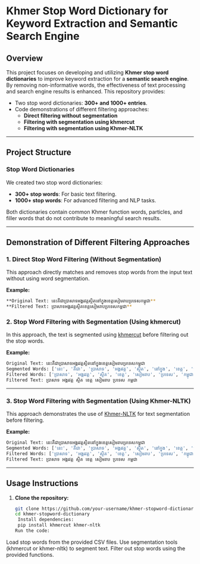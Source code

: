 # Khmer Stop Word Dictionary for Keyword Extraction and Semantic Search Engine

## Overview
This project focuses on developing and utilizing **Khmer stop word dictionaries** to improve keyword extraction for a **semantic search engine**. By removing non-informative words, the effectiveness of text processing and search engine results is enhanced. This repository provides:

- Two stop word dictionaries: **300+ and 1000+ entries**.
- Code demonstrations of different filtering approaches:
  - **Direct filtering without segmentation**
  - **Filtering with segmentation using khmercut**
  - **Filtering with segmentation using Khmer-NLTK**

---

## Project Structure

### Stop Word Dictionaries
We created two stop word dictionaries:
- **300+ stop words**: For basic text filtering.
- **1000+ stop words**: For advanced filtering and NLP tasks.

Both dictionaries contain common Khmer function words, particles, and filler words that do not contribute to meaningful search results.

---

## Demonstration of Different Filtering Approaches

### 1. Direct Stop Word Filtering (Without Segmentation)
This approach directly matches and removes stop words from the input text without using word segmentation.

**Example:**
```bash
**Original Text: នេះគឺជាប្រាសាទអង្គរវត្តស្ថិតនៅក្នុងខេត្តសៀមរាបប្រទេសកម្ពុជា**
**Filtered Text: ប្រាសាទអង្គរវត្តស្ថិតខេត្តសៀមរាបប្រទេសកម្ពុជា**
```

### 2. Stop Word Filtering with Segmentation (Using khmercut)
In this approach, the text is segmented using [khmercut](https://github.com/seanghay/khmercut-rs) before filtering out the stop words.

**Example:**
```bash
Original Text: នេះគឺជាប្រាសាទអង្គរវត្តស្ថិតនៅក្នុងខេត្តសៀមរាបប្រទេសកម្ពុជា
Segmented Words: ['នេះ', 'គឺជា', 'ប្រាសាទ', 'អង្គរវត្ត', 'ស្ថិត', 'នៅក្នុង', 'ខេត្ត', 'សៀមរាប', 'ប្រទេស', 'កម្ពុជា']
Filtered Words: ['ប្រាសាទ', 'អង្គរវត្ត', 'ស្ថិត', 'ខេត្ត', 'សៀមរាប', 'ប្រទេស', 'កម្ពុជា']
Filtered Text: ប្រាសាទ អង្គរវត្ត ស្ថិត ខេត្ត សៀមរាប ប្រទេស កម្ពុជា
```
---

### 3. Stop Word Filtering with Segmentation (Using Khmer-NLTK)
This approach demonstrates the use of [Khmer-NLTK](https://github.com/VietHoang1512/khmer-nltk) for text segmentation before filtering.

**Example:**
```bash
Original Text: នេះគឺជាប្រាសាទអង្គរវត្តស្ថិតនៅក្នុងខេត្តសៀមរាបប្រទេសកម្ពុជា
Segmented Words: ['នេះ', 'គឺជា', 'ប្រាសាទ', 'អង្គរវត្ត', 'ស្ថិត', 'នៅក្នុង', 'ខេត្ត', 'សៀមរាប', 'ប្រទេស', 'កម្ពុជា']
Filtered Words: ['ប្រាសាទ', 'អង្គរវត្ត', 'ស្ថិត', 'ខេត្ត', 'សៀមរាប', 'ប្រទេស', 'កម្ពុជា']
Filtered Text: ប្រាសាទ អង្គរវត្ត ស្ថិត ខេត្ត សៀមរាប ប្រទេស កម្ពុជា
```
---

## Usage Instructions

1. **Clone the repository:**
   ```bash
   git clone https://github.com/your-username/khmer-stopword-dictionary.git
   cd khmer-stopword-dictionary
    Install dependencies:
    pip install khmercut khmer-nltk
   Run the code:

Load stop words from the provided CSV files.
Use segmentation tools (khmercut or khmer-nltk) to segment text.
Filter out stop words using the provided functions.
